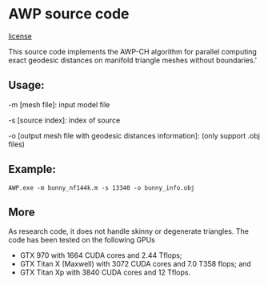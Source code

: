 # AWP source code
[license](LICENSE) 

This source code implements the AWP-CH algorithm for parallel computing exact geodesic distances on manifold triangle meshes without boundaries.'

## Usage:
-m [mesh file]: input model file

-s [source index]: index of source

-o [output mesh file with geodesic distances information]: (only support .obj files)

## Example: 
```
AWP.exe -m bunny_nf144k.m -s 13340 -o bunny_info.obj
```
## More
As research code, it does not handle skinny or degenerate triangles. The code has been tested on the following GPUs

- GTX 970 with 1664 CUDA cores and 2.44 Tflops;
- GTX Titan X (Maxwell) with 3072 CUDA cores and 7.0 T358 flops; and
- GTX Titan Xp with 3840 CUDA cores and 12 Tflops.
